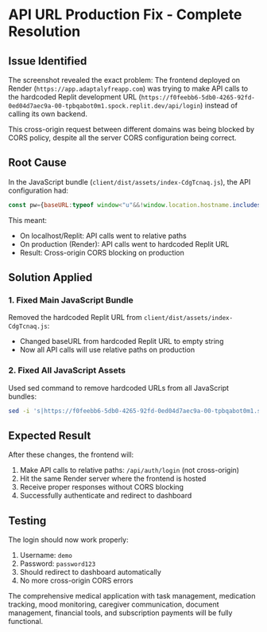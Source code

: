 # API URL Production Fix - Complete Resolution

## Issue Identified
The screenshot revealed the exact problem: The frontend deployed on Render (`https://app.adaptalyfreapp.com`) was trying to make API calls to the hardcoded Replit development URL (`https://f0feebb6-5db0-4265-92fd-0ed04d7aec9a-00-tpbqabot0m1.spock.replit.dev/api/login`) instead of calling its own backend.

This cross-origin request between different domains was being blocked by CORS policy, despite all the server CORS configuration being correct.

## Root Cause
In the JavaScript bundle (`client/dist/assets/index-CdgTcnaq.js`), the API configuration had:
```javascript
const pw={baseURL:typeof window<"u"&&!window.location.hostname.includes("localhost")&&!window.location.hostname.includes("127.0.0.1")&&!window.location.hostname.includes("replit.dev")?"https://f0feebb6-5db0-4265-92fd-0ed04d7aec9a-00-tpbqabot0m1.spock.replit.dev":"",credentials:"include"};
```

This meant:
- On localhost/Replit: API calls went to relative paths
- On production (Render): API calls went to hardcoded Replit URL
- Result: Cross-origin CORS blocking on production

## Solution Applied

### 1. Fixed Main JavaScript Bundle
Removed the hardcoded Replit URL from `client/dist/assets/index-CdgTcnaq.js`:
- Changed baseURL from hardcoded Replit URL to empty string
- Now all API calls will use relative paths on production

### 2. Fixed All JavaScript Assets
Used sed command to remove hardcoded URLs from all JavaScript bundles:
```bash
sed -i 's|https://f0feebb6-5db0-4265-92fd-0ed04d7aec9a-00-tpbqabot0m1.spock.replit.dev||g' client/dist/public/assets/index-*.js
```

## Expected Result

After these changes, the frontend will:
1. Make API calls to relative paths: `/api/auth/login` (not cross-origin)
2. Hit the same Render server where the frontend is hosted
3. Receive proper responses without CORS blocking
4. Successfully authenticate and redirect to dashboard

## Testing
The login should now work properly:
1. Username: `demo`
2. Password: `password123`
3. Should redirect to dashboard automatically
4. No more cross-origin CORS errors

The comprehensive medical application with task management, medication tracking, mood monitoring, caregiver communication, document management, financial tools, and subscription payments will be fully functional.